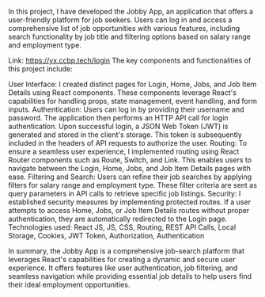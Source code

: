 In this project, I have developed the Jobby App, an application that offers a user-friendly platform for job seekers. Users can log in and access a comprehensive list of job opportunities with various features, including search functionality by job title and filtering options based on salary range and employment type.

Link: https://yx.ccbp.tech/login
The key components and functionalities of this project include:

User Interface: I created distinct pages for Login, Home, Jobs, and Job Item Details using React components. These components leverage React's capabilities for handling props, state management, event handling, and form inputs.
Authentication: Users can log in by providing their username and password. The application then performs an HTTP API call for login authentication. Upon successful login, a JSON Web Token (JWT) is generated and stored in the client's storage. This token is subsequently included in the headers of API requests to authorize the user.
Routing: To ensure a seamless user experience, I implemented routing using React Router components such as Route, Switch, and Link. This enables users to navigate between the Login, Home, Jobs, and Job Item Details pages with ease.
Filtering and Search: Users can refine their job searches by applying filters for salary range and employment type. These filter criteria are sent as query parameters in API calls to retrieve specific job listings.
Security: I established security measures by implementing protected routes. If a user attempts to access Home, Jobs, or Job Item Details routes without proper authentication, they are automatically redirected to the Login page.
Technologies used: React JS, JS, CSS, Routing, REST API Calls, Local Storage, Cookies, JWT Token, Authorization, Authentication

In summary, the Jobby App is a comprehensive job-search platform that leverages React's capabilities for creating a dynamic and secure user experience. It offers features like user authentication, job filtering, and seamless navigation while providing essential job details to help users find their ideal employment opportunities.
